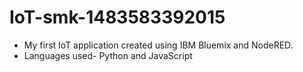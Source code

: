 # IoT-smk-1483583392015
- My first IoT application created using IBM Bluemix and NodeRED. 
- Languages used- Python and JavaScript
